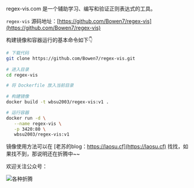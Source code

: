 regex-vis.com 是一个辅助学习、编写和验证正则表达式的工具。

`regex-vis` 源码地址：[https://github.com/Bowen7/regex-vis](https://github.com/Bowen7/regex-vis)

构建镜像和容器运行的基本命令如下👇

```bash
# 下载代码
git clone https://github.com/Bowen7/regex-vis.git
  
# 进入目录
cd regex-vis

# 将 Dockerfile 放入当前目录
  
# 构建镜像
docker build -t wbsu2003/regex-vis:v1 .

# 运行容器
docker run -d \
   --name regex-vis \
   -p 3420:80 \
   wbsu2003/regex-vis:v1
```

镜像使用方法可以在 [老苏的blog：https://laosu.cf](https://laosu.cf)  找找，如果找不到，那说明还在折腾中~~

欢迎关注公众号：

![各种折腾](https://laosu.cf/uploads/wechat-qcode.jpg)
